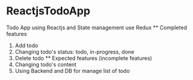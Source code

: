 # ReactjsTodoApp
Todo App using Reactjs and State management use Redux
** Completed features
  1. Add todo
  2. Changing todo's status: todo, in-progress, done
  3. Delete todo
** Expected features (incomplete features)
  1. Changing todo's content
  2. Using Backend and DB for manage list of todo
